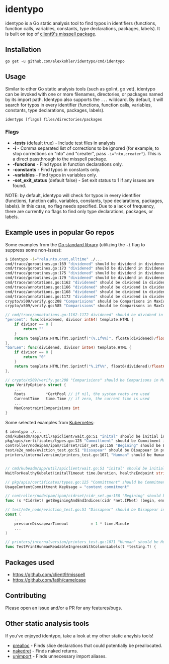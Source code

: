 # identypo

identypo is a Go static analysis tool to find typos in identifiers (functions, function calls, variables, constants, type declarations, packages, labels). It is built on top of [client9's misspell package](https://github.com/client9/misspell).

## Installation

    go get -u github.com/alexkohler/identypo/cmd/identypo

## Usage

Similar to other Go static analysis tools (such as golint, go vet), identypo can be invoked with one or more filenames, directories, or packages named by its import path. Identypo also supports the `...` wildcard. By default, it will search for typos in every identifier (functions, function calls, variables, constants, type declarations, packages, labels).

    identypo [flags] files/directories/packages

### Flags
- **-tests** (default true) - Include test files in analysis
- **-i** - Comma separated list of corrections to be ignored (for example, to stop corrections on "nto" and "creater", pass `-i="nto,creater"`). This is a direct passthrough to the misspell package.
- **-functions** - Find typos in function declarations only.
- **-constants** - Find typos in constants only.
- **-variables** - Find typos in variables only.
- **-set_exit_status** (default false) - Set exit status to 1 if any issues are found.

NOTE: by default, identypo will check for typos in every identifier (functions, function calls, variables, constants, type declarations, packages, labels). In this case, no flag needs specified. Due to a lack of frequency, there are currently no flags to find only type declarations, packages, or labels.

## Example uses in popular Go repos


Some examples from the [Go standard library](https://github.com/golang/go) (utilizing the `-i` flag to suppress some non-isses):

```Bash
$ identypo -i="rela,nto,onot,alltime" ./...
cmd/trace/goroutines.go:169 "dividened" should be dividend in dividened
cmd/trace/goroutines.go:173 "dividened" should be dividend in dividened
cmd/trace/goroutines.go:175 "dividened" should be dividend in dividened
cmd/trace/goroutines.go:179 "dividened" should be dividend in dividened
cmd/trace/annotations.go:1162 "dividened" should be dividend in dividened
cmd/trace/annotations.go:1166 "dividened" should be dividend in dividened
cmd/trace/annotations.go:1168 "dividened" should be dividend in dividened
cmd/trace/annotations.go:1172 "dividened" should be dividend in dividened
crypto/x509/verify.go:208 "Comparisions" should be Comparisons in MaxConstraintComparisions
crypto/x509/verify.go:585 "Comparisions" should be Comparisons in MaxConstraintComparisions
```

```Go
// cmd/trace/annotations.go:1162-1172 dividened" should be dividend in dividened
"percent": func(dividened, divisor int64) template.HTML {
	if divisor == 0 {
		return ""
	}
	return template.HTML(fmt.Sprintf("(%.1f%%)", float6(dividened)/float64(divisor)*100))
},
"barLen": func(dividened, divisor int64) template.HTML {
	if divisor == 0 {
		return "0"
	}
	return template.HTML(fmt.Sprintf("%.2f%%", float6(dividened)/float64(divisor)*100))
},

// crypto/x509/verify.go:208 "Comparisions" should be Comparisons in MaxConstraintComparisions
type VerifyOptions struct {
	...
	Roots         *CertPool // if nil, the system roots are used
	CurrentTime   time.Time // if zero, the current time is used
	...
	MaxConstraintComparisions int
}
```

Some selected examples from [Kubernetes](https://github.com/kubernetes/kubernetes):
```Bash
$ identypo ./...
cmd/kubeadm/app/util/apiclient/wait.go:51 "inital" should be initial in initalTimeout
pkg/apis/certificates/types.go:125 "Committment" should be Commitment in UsageContentCommittment
controller/nodeipam/ipam/cidrset/cidr_set.go:158 "Begining" should be Beginning in getBeginingAndEndIndices
test/e2e_node/eviction_test.go:51 "Dissapear" should be Disappear in pressureDissapearTimeout
printers/internalversion/printers_test.go:1071 "Hunman" should be Human in TestPrintHunmanReadableIngressWithColumnLabel
```

```Go

// cmd/kubeadm/app/util/apiclient/wait.go:51 "inital" should be initial in initalTimeout
WaitForHealthyKubelet(initalTimeout time.Duration, healthzEndpoint string) error

// pkg/apis/certificates/types.go:125 "Committment" should be Commitment in UsageContentCommittment
UsageContentCommittment KeyUsage = "content commitment"

// controller/nodeipam/ipam/cidrset/cidr_set.go:158 "Begining" should be Beginning in getBeginingAndEndIndices
func (s *CidrSet) getBeginingAndEndIndices(cidr *net.IPNet) (begin, end int, err error) {

// test/e2e_node/eviction_test.go:51 "Dissapear" should be Disappear in pressureDissapearTimeout
const (
	...
	pressureDissapearTimeout          = 1 * time.Minute
	...
)

// printers/internalversion/printers_test.go:1071 "Hunman" should be Human in TestPrintHunmanReadableIngressWithColumnLabel
func TestPrintHunmanReadableIngressWithColumnLabels(t *testing.T) {
```




## Packages used
- https://github.com/client9/misspell
- https://github.com/fatih/camelcase



## Contributing

Please open an issue and/or a PR for any features/bugs. 


## Other static analysis tools

If you've enjoyed identypo, take a look at my other static anaylsis tools!
- [prealloc](https://github.com/alexkohler/prealloc) - Finds slice declarations that could potentially be preallocated.
- [nakedret](https://github.com/alexkohler/nakedret) - Finds naked returns.
- [unimport](https://github.com/alexkohler/unimport) - Finds unnecessary import aliases.
